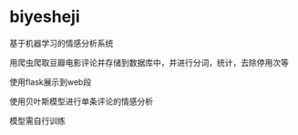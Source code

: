 # biyesheji
基于机器学习的情感分析系统

用爬虫爬取豆瓣电影评论并存储到数据库中，并进行分词，统计，去除停用次等

使用flask展示到web段

使用贝叶斯模型进行单条评论的情感分析


模型需自行训练

